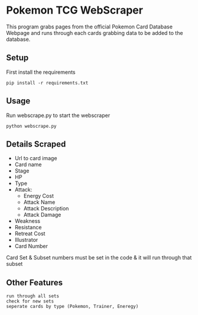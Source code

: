 # Pokemon TCG WebScraper

This program grabs pages from the official Pokemon Card Database Webpage and runs through each cards grabbing data to be added
to the database.

## Setup

First install the requirements

```
pip install -r requirements.txt
```

## Usage

Run webscrape.py to start the webscraper

```
python webscrape.py
```

## Details Scraped

- Url to card image
- Card name
- Stage
- HP
- Type
- Attack:
  - Energy Cost
  - Attack Name
  - Attack Description
  - Attack Damage
- Weakness
- Resistance
- Retreat Cost
- Illustrator
- Card Number

Card Set & Subset numbers must be set in the code & it will run through that subset

## Other Features

    run through all sets
    check for new sets
    seperate cards by type (Pokemon, Trainer, Eneregy)

